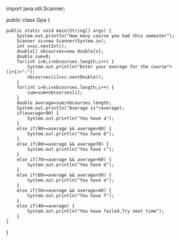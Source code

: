 import java.util.Scanner;

public class Gpa {

	public static void main(String[] args) {
		System.out.println("How many course you had this semester");
		Scanner sc=new Scanner(System.in);
		int x=sc.nextInt();
		double[] nbcourses=new double[x];
		double sum=0;
		for(int i=0;i<nbcourses.length;i++) {
			System.out.println("Enter your average for the course"+(i+1)+":");
			nbcourses[i]=sc.nextDouble();
		}
		for(int i=0;i<nbcourses.length;i++) {
			sum=sum+nbcourses[i];
		}
		double average=sum/nbcourses.length;
		System.out.println("Average is"+average);
		if(average>90) {
			System.out.println("You have a");
		}
		else if(90>=average && average>80) {
			System.out.println("You have b");
		}
		else if(80>=average && average70) {
			System.out.println("You have c");
		}
		else if(70>=average && average>60) {
			System.out.println("You have d");
		}
		else if(60>=average && average>50) {
			System.out.println("You have e");
		}
		else if(50>=average && average>40) {
			System.out.println("You have f");
		}
		else if(40>=average) {
			System.out.println("You have failed,Try next time");
		}
	}

}
